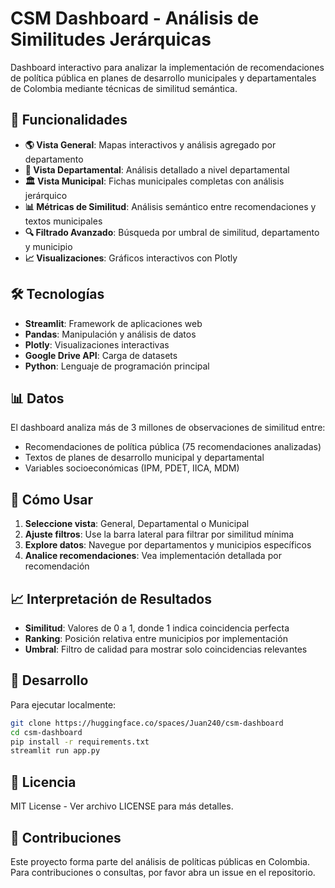# CSM Dashboard - Análisis de Similitudes Jerárquicas

Dashboard interactivo para analizar la implementación de recomendaciones de política pública en planes de desarrollo municipales y departamentales de Colombia mediante técnicas de similitud semántica.

## 🚀 Funcionalidades

- **🌎 Vista General**: Mapas interactivos y análisis agregado por departamento
- **📍 Vista Departamental**: Análisis detallado a nivel departamental  
- **🏛️ Vista Municipal**: Fichas municipales completas con análisis jerárquico
- **📊 Métricas de Similitud**: Análisis semántico entre recomendaciones y textos municipales
- **🔍 Filtrado Avanzado**: Búsqueda por umbral de similitud, departamento y municipio
- **📈 Visualizaciones**: Gráficos interactivos con Plotly

## 🛠️ Tecnologías

- **Streamlit**: Framework de aplicaciones web
- **Pandas**: Manipulación y análisis de datos
- **Plotly**: Visualizaciones interactivas
- **Google Drive API**: Carga de datasets
- **Python**: Lenguaje de programación principal

## 📊 Datos

El dashboard analiza más de 3 millones de observaciones de similitud entre:
- Recomendaciones de política pública (75 recomendaciones analizadas)
- Textos de planes de desarrollo municipal y departamental
- Variables socioeconómicas (IPM, PDET, IICA, MDM)

## 🎯 Cómo Usar

1. **Seleccione vista**: General, Departamental o Municipal
2. **Ajuste filtros**: Use la barra lateral para filtrar por similitud mínima
3. **Explore datos**: Navegue por departamentos y municipios específicos
4. **Analice recomendaciones**: Vea implementación detallada por recomendación

## 📈 Interpretación de Resultados

- **Similitud**: Valores de 0 a 1, donde 1 indica coincidencia perfecta
- **Ranking**: Posición relativa entre municipios por implementación
- **Umbral**: Filtro de calidad para mostrar solo coincidencias relevantes

## 🔧 Desarrollo

Para ejecutar localmente:

```bash
git clone https://huggingface.co/spaces/Juan240/csm-dashboard
cd csm-dashboard
pip install -r requirements.txt
streamlit run app.py
```

## 📄 Licencia

MIT License - Ver archivo LICENSE para más detalles.

## 👥 Contribuciones

Este proyecto forma parte del análisis de políticas públicas en Colombia. Para contribuciones o consultas, por favor abra un issue en el repositorio.